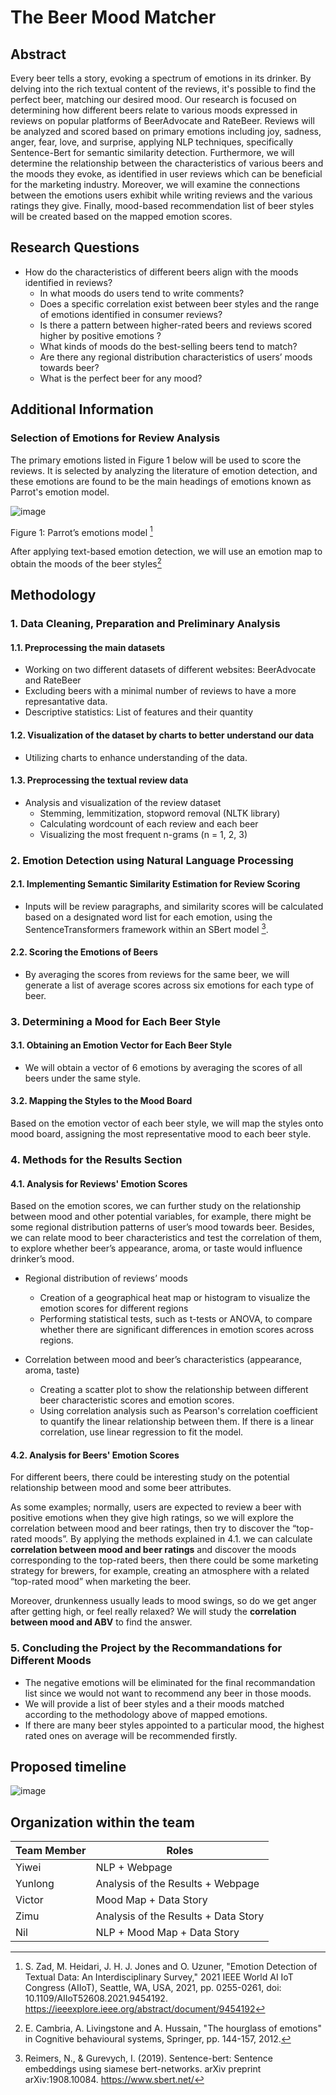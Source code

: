 # The Beer Mood Matcher

## Abstract

Every beer tells a story, evoking a spectrum of emotions in its drinker. By delving into the rich textual content of the reviews, it's possible to find the perfect beer, matching our desired mood. Our research is focused on determining how different beers relate to various moods expressed in reviews on popular platforms of BeerAdvocate and RateBeer. Reviews will be analyzed and scored based on primary emotions including joy, sadness, anger, fear, love, and surprise, applying NLP techniques, specifically Sentence-Bert for semantic similarity detection. Furthermore, we will determine the relationship between the characteristics of various beers and the moods they evoke, as identified in user reviews which can be beneficial for the marketing industry. Moreover, we will examine the connections between the emotions users exhibit while writing reviews and the various ratings they give. Finally, mood-based recommendation list of beer styles will be created based on the mapped emotion scores.

## Research Questions
- How do the characteristics of different beers align with the moods identified in reviews?
    * In what moods do users tend to write comments?
    * Does a specific correlation exist between beer styles and the range of emotions identified in consumer reviews?
    * Is there a pattern between higher-rated beers and reviews scored higher by positive emotions ?
    * What kinds of moods do the best-selling beers tend to match?
    * Are there any regional distribution characteristics of users’ moods towards beer?
    * What is the perfect beer for any mood?

## Additional Information
### Selection of Emotions for Review Analysis
The primary emotions listed in Figure 1 below will be used to score the reviews. It is selected by analyzing the literature of emotion detection, and these emotions are found to be the main headings of emotions known as Parrot's emotion model.

![image](https://github.com/epfl-ada/ada-2023-project-adapowerup2023/assets/80288512/4783bb5a-33d8-48c4-ad01-cfd266eae77a)

Figure 1:  Parrot’s emotions model [^1]

After applying text-based emotion detection, we will use an emotion map to obtain the moods of the beer styles[^2]

[^1]: S. Zad, M. Heidari, J. H. J. Jones and O. Uzuner, "Emotion Detection of Textual Data: An Interdisciplinary Survey," 2021 IEEE World AI IoT Congress (AIIoT), Seattle, WA, USA, 2021, pp. 0255-0261, 
doi: 10.1109/AIIoT52608.2021.9454192. https://ieeexplore.ieee.org/abstract/document/9454192
[^2]: E. Cambria, A. Livingstone and A. Hussain, "The hourglass of emotions" in Cognitive behavioural systems, Springer, pp. 144-157, 2012.

## Methodology

### 1. Data Cleaning, Preparation and Preliminary Analysis

#### 1.1. Preprocessing the main datasets
* Working on two different datasets of different websites: BeerAdvocate and RateBeer
* Excluding beers with a minimal number of reviews to have a more represantative data.
* Descriptive statistics: List of features and their quantity

#### 1.2. Visualization of the dataset by charts to better understand our data
* Utilizing charts to enhance understanding of the data.

#### 1.3. Preprocessing the textual review data
* Analysis and visualization of the review dataset
  - Stemming, lemmitization, stopword removal (NLTK library)
  - Calculating wordcount of each review and each beer
  - Visualizing the most frequent n-grams (n = 1, 2, 3)

### 2. Emotion Detection using Natural Language Processing 

#### 2.1. Implementing Semantic Similarity Estimation for Review Scoring

  - Inputs will be review paragraphs, and similarity scores will be calculated based on a designated word list for each emotion, using the SentenceTransformers framework within an SBert model [^3].

    [^3]: Reimers, N., & Gurevych, I. (2019). Sentence-bert: Sentence embeddings using siamese bert-networks. arXiv preprint arXiv:1908.10084. https://www.sbert.net/
    
#### 2.2. Scoring the Emotions of Beers
* By averaging the scores from reviews for the same beer, we will generate a list of average scores across six emotions for each type of beer.

### 3. Determining a Mood for Each Beer Style
#### 3.1. Obtaining an Emotion Vector for Each Beer Style
* We will obtain a vector of 6 emotions by averaging the scores of all beers under the same style.
  
#### 3.2. Mapping the Styles to the Mood Board
Based on the emotion vector of each beer style, we will map the styles onto mood board, assigning the most representative mood to each beer style.  

### 4. Methods for the Results Section

#### 4.1. Analysis for Reviews' Emotion Scores
Based on the emotion scores, we can further study on the relationship between mood and other potential variables, for example, there might be some regional distribution patterns of user’s mood towards beer. Besides, we can relate mood to beer characteristics and test the correlation of them, to explore whether beer’s appearance, aroma, or taste would influence drinker’s mood.

- Regional distribution of reviews’ moods
   - Creation of a geographical heat map or histogram to visualize the emotion scores for different regions 
   - Performing statistical tests, such as t-tests or ANOVA, to compare whether there are significant differences in emotion scores across regions.

- Correlation between mood and beer’s characteristics (appearance, aroma, taste)
   - Creating a scatter plot to show the relationship between different beer characteristic scores and emotion scores.
   - Using correlation analysis such as Pearson's correlation coefficient to quantify the linear relationship between them. If there is a linear correlation, use linear regression to fit the model.

#### 4.2. Analysis for Beers' Emotion Scores
For different beers, there could be interesting study on the potential relationship between mood and some beer attributes.

As some examples; normally, users are expected to review a beer with positive emotions when they give high ratings, so we will explore the correlation between mood and beer ratings, then try to discover the “top-rated moods”. By applying the methods explained in 4.1. we can calculate **correlation between mood and beer ratings** and discover the moods corresponding to the top-rated beers, then there could be some marketing strategy for brewers, for example, creating an atmosphere with a related “top-rated mood” when marketing the beer.

Moreover, drunkenness usually leads to mood swings, so do we get anger after getting high, or feel really relaxed? We will study the **correlation between mood and ABV** to find the answer.
 
     
### 5. Concluding the Project by the Recommandations for Different Moods
   * The negative emotions will be eliminated for the final recommandation list since we would not want to recommend any beer in those moods.
   * We will provide a list of beer styles and a their moods matched according to the methodology above of mapped emotions.
   * If there are many beer styles appointed to a particular mood, the highest rated ones on average will be recommended firstly.

## Proposed timeline

![image](https://github.com/epfl-ada/ada-2023-project-adapowerup2023/assets/80288512/3412cb0c-8095-49e0-a852-1de139946a31)
  
## Organization within the team

| Team Member | Roles |
|--- | --- |
|Yiwei| NLP + Webpage|
|Yunlong| Analysis of the Results + Webpage|
|Victor| Mood Map + Data Story|
|Zimu| Analysis of the Results + Data Story |
|Nil| NLP + Mood Map + Data Story|

